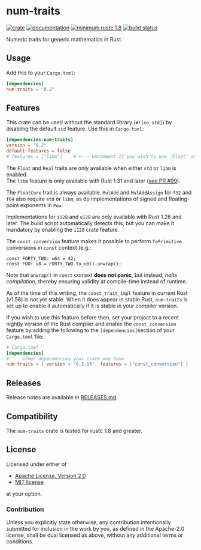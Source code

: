 # num-traits

[![crate](https://img.shields.io/crates/v/num-traits.svg)](https://crates.io/crates/num-traits)
[![documentation](https://docs.rs/num-traits/badge.svg)](https://docs.rs/num-traits)
[![minimum rustc 1.8](https://img.shields.io/badge/rustc-1.8+-red.svg)](https://rust-lang.github.io/rfcs/2495-min-rust-version.html)
[![build status](https://github.com/rust-num/num-traits/workflows/master/badge.svg)](https://github.com/rust-num/num-traits/actions)

Numeric traits for generic mathematics in Rust.

## Usage

Add this to your `Cargo.toml`:

```toml
[dependencies]
num-traits = "0.2"
```

## Features

This crate can be used without the standard library (`#![no_std]`) by disabling
the default `std` feature. Use this in `Cargo.toml`:

```toml
[dependencies.num-traits]
version = "0.2"
default-features = false
# features = ["libm"]    # <--- Uncomment if you wish to use `Float` and `Real` without `std`
```

The `Float` and `Real` traits are only available when either `std` or `libm` is enabled.  
The `libm` feature is only available with Rust 1.31 and later ([see PR #99](https://github.com/rust-num/num-traits/pull/99)).

The `FloatCore` trait is always available.  `MulAdd` and `MulAddAssign` for `f32`
and `f64` also require `std` or `libm`, as do implementations of signed and floating-
point exponents in `Pow`.

Implementations for `i128` and `u128` are only available with Rust 1.26 and
later.  The build script automatically detects this, but you can make it
mandatory by enabling the `i128` crate feature.

The `const_conversion` feature makes it possible to perform `ToPrimitive`
conversions in `const` context (e.g.:
```
const FORTY_TWO: u64 = 42;
const FOO: u8 = FORTY_TWO.to_u8().unwrap();
```
Note that `unwrap()` in `const` context **does not panic**, but instead, *halts
compilation*, thereby ensuring validity at compile-time instead of 
runtime.

As of the time of this writing, the `const_trait_impl` feature in current
Rust (v1.56) is not yet stable.  When it does appear in stable Rust, `num-traits`
is set up to enable it automatically if it is stable in your compiler version.

If you wish to use this feature before then, set your project to a recent nightly 
version of the Rust compiler and enable the `const_conversion` feature by adding 
the following to the `[dependencies]`section of your `Cargo.toml` file:
```toml
# Cargo.toml
[dependencies]
# ... other dependencies your crate may have
num-traits = { version = "0.2.15", features = ["const_conversion"] }
```

## Releases

Release notes are available in [RELEASES.md](RELEASES.md).

## Compatibility

The `num-traits` crate is tested for rustc 1.8 and greater.

## License

Licensed under either of

 * [Apache License, Version 2.0](http://www.apache.org/licenses/LICENSE-2.0)
 * [MIT license](http://opensource.org/licenses/MIT)

at your option.

### Contribution

Unless you explicitly state otherwise, any contribution intentionally submitted
for inclusion in the work by you, as defined in the Apache-2.0 license, shall be
dual licensed as above, without any additional terms or conditions.
